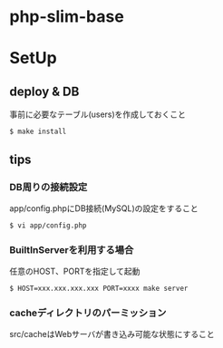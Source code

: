 # php-slim-base

# SetUp

## deploy & DB 
事前に必要なテーブル(users)を作成しておくこと
```
$ make install
```


## tips
### DB周りの接続設定
app/config.phpにDB接続(MySQL)の設定をすること
```
$ vi app/config.php
```

### BuiltInServerを利用する場合
任意のHOST、PORTを指定して起動
```
$ HOST=xxx.xxx.xxx.xxx PORT=xxxx make server
```

### cacheディレクトリのパーミッション
src/cacheはWebサーバが書き込み可能な状態にすること


